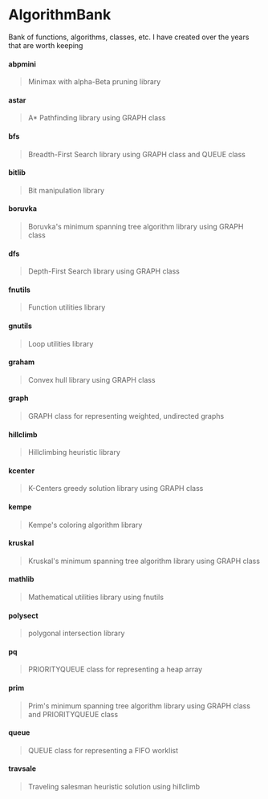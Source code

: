 # AlgorithmBank
Bank of functions, algorithms, classes, etc. I have created over the years that are worth keeping

#### abpmini
> Minimax with alpha-Beta pruning library
#### astar
> A* Pathfinding library using GRAPH class
#### bfs
> Breadth-First Search library using GRAPH class and QUEUE class
#### bitlib
> Bit manipulation library
#### boruvka
> Boruvka's minimum spanning tree algorithm library using GRAPH class
#### dfs
> Depth-First Search library using GRAPH class
#### fnutils
> Function utilities library
#### gnutils
> Loop utilities library
#### graham
> Convex hull library using GRAPH class
#### graph
> GRAPH class for representing weighted, undirected graphs
#### hillclimb
> Hillclimbing heuristic library
#### kcenter
> K-Centers greedy solution library using GRAPH class
#### kempe
> Kempe's coloring algorithm library 
#### kruskal
> Kruskal's minimum spanning tree algorithm library using GRAPH class
#### mathlib
> Mathematical utilities library using fnutils
#### polysect
> polygonal intersection library 
#### pq
> PRIORITYQUEUE class for representing a heap array
#### prim
> Prim's minimum spanning tree algorithm library using GRAPH class and PRIORITYQUEUE class
#### queue
> QUEUE class for representing a FIFO worklist
#### travsale
> Traveling salesman heuristic solution using hillclimb
